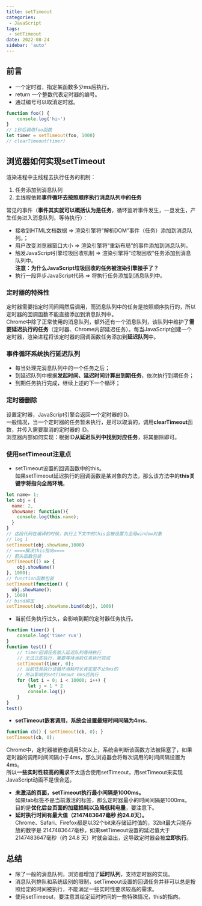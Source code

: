 ```yaml
---
title: setTimeout
categories:
 - JavaScript
tags:
 - setTimeout
date: 2022-08-24
sidebar: 'auto'
---
```


## 前言
* 一个定时器，指定某函数多少ms后执行。
* return 一个整数代表定时器的编号。
* 通过编号可以取消定时器。
```js
function foo() {
    console.log('hi~')
}
// 1秒后调用foo函数
let timer = setTimeout(foo, 1000)
// clearTimeout(timer)
```

## 浏览器如何实现setTimeout
渲染进程中主线程去执行任务的机制：
1. 任务添加到消息队列
2. 主线程依赖**事件循环去按照顺序执行消息队列中的任务**<br/>

常见的事件（**事件其实就可以概括认为是任务**，循环监听事件发生，一旦发生，产生任务进入消息队列，等待执行）：
* 接收到HTML文档数据 => 渲染引擎将“解析DOM”事件（任务）添加到消息队列。；
* 用户改变浏览器窗口大小 => 渲染引擎将“重新布局”的事件添加到消息队列。
* 触发JavaScript引擎垃圾回收机制 => 渲染引擎将“垃圾回收”任务添加到消息队列中。<br/>
**注意：为什么JavaScript垃圾回收的任务被渲染引擎接手了？**
* 执行一段异步JavaScript代码 => 将执行任务添加到消息队列中。
### 定时器的特殊性
定时器需要指定时间间隔然后调用，而消息队列中的任务是按照顺序执行的，所以定时器的回调函数不能直接添加到消息队列中。<br/>
Chrome中除了正常使用的消息队列，额外还有一个消息队列，该队列中维护了**需要延迟执行的任务**（定时器、Chrome内部延迟任务）。每当JavaScript创建一个定时器，渲染进程将该定时器的回调函数任务添加到**延迟队列**中。
### 事件循环系统执行延迟队列
* 每当处理完消息队列中的一个任务之后；
* 到延迟队列中根据**发起时间、延迟时间计算出到期任务**，依次执行到期任务；
* 到期任务执行完成，继续上述的下一个循环；
### 定时器删除
设置定时器，JavaScript引擎会返回一个定时器的ID。<br/>
一般情况，当一个定时器的任务暂未执行，是可以取消的，调用**clearTimeout**函数，并传入需要取消的定时器的 ID。<br/>
浏览器内部如何实现：根据ID**从延迟队列中找到对应任务**，将其删除即可。
### 使用setTimeout注意点
* setTimeout设置的回调函数中的this。<br/>
如果setTimeout延迟执行的回调函数是某对象的方法，那么该方法中的**this关键字将指向全局环境**。
```js
let name= 1;
let obj = {
  name: 2,
  showName: function(){
    console.log(this.name);
  }
}
// 这段代码在编译的时候，执行上下文中的this会被设置为全局window对象
// log 1
setTimeout(obj.showName,1000)
// ====解决this指向====
// 箭头函数包装
setTimeout(() => {
    obj.showName()
}, 1000);
// function函数包装
setTimeout(function() {
  obj.showName();
}, 1000)
// bind绑定
setTimeout(obj.showName.bind(obj), 1000)
```
* 当前任务执行过久，会影响到期的定时器任务执行。
```js
function timer() {
    console.log('timer run')
}
function test() {
    // timer回调任务放入延迟队列等待执行
    // 无法立即执行，需要等待当前任务执行完成
    setTimeout(timer, 0);
    // 当前任务执行该循环消耗时长肯定是不止0ms的
    // 所以影响到setTimeout 0ms后执行
    for (let i = 0; i < 10000; i++) {
        let j = 1 * 2
        console.log(j)
    }
}
test()
```
* **setTimeout嵌套调用，系统会设置最短时间间隔为4ms**。
```js
function cb() { setTimeout(cb, 0); }
setTimeout(cb, 0);
```
Chrome中，定时器被嵌套调用5次以上，系统会判断该函数方法被阻塞了，如果定时器的调用时间间隔小于4ms，那么浏览器会将每次调用的时间间隔设置为4ms。<br/>
所以**一些实时性较高的需求**不太适合使用setTimeout，用setTimeout来实现 JavaScript动画不是很合适。
* **未激活的页面，setTimeout执行最小间隔是1000ms。**<br/>
如果tab标签不是当前激活的标签，那么定时器最小的时间间隔是1000ms。
目的是**优化后台页面的加载损耗以及降低耗电量**，要注意下。
* **延时执行时间有最大值（2147483647毫秒 约24.8天）。**<br/>
Chrome、Safari、Firefox都是以32个bit来存储延时值的，32bit最大只能存放的数字是 2147483647毫秒，如果setTimeout设置的延迟值大于2147483647毫秒（约 24.8 天）时就会溢出，这导致定时器会被**立即执行**。

## 总结
* 除了一般的消息队列，浏览器增加了**延时队列**，支持定时器的实现。
* 消息队列排队和系统级别的限制，setTimeout设置的回调任务并非可以总是按照给定的时间被执行，不能满足一些实时性要求较高的需求。
* 使用setTimeout，要注意其给定延时时间的一些特殊情况，this的指向。